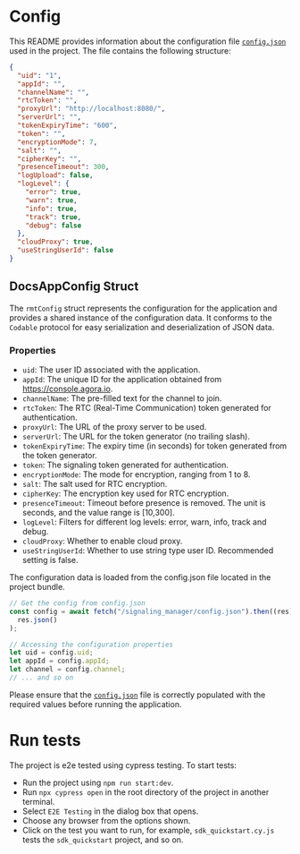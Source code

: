 # Config

This README provides information about the configuration file [`config.json`](config.json) used in the project. The file contains the following structure:

```json
{
  "uid": "1",
  "appId": "",
  "channelName": "",
  "rtcToken": "",
  "proxyUrl": "http://localhost:8080/",
  "serverUrl": "",
  "tokenExpiryTime": "600",
  "token": "",
  "encryptionMode": 7,
  "salt": "",
  "cipherKey": "",
  "presenceTimeout": 300,
  "logUpload": false,
  "logLevel": {
    "error": true,
    "warn": true,
    "info": true,
    "track": true,
    "debug": false
  },
  "cloudProxy": true,
  "useStringUserId": false
}
```

## DocsAppConfig Struct

The `rmtConfig` struct represents the configuration for the application and provides a shared instance of the configuration data. It conforms to the `Codable` protocol for easy serialization and deserialization of JSON data.

### Properties

- `uid`: The user ID associated with the application.
- `appId`: The unique ID for the application obtained from https://console.agora.io.
- `channelName`: The pre-filled text for the channel to join.
- `rtcToken`: The RTC (Real-Time Communication) token generated for authentication.
- `proxyUrl`: The URL of the proxy server to be used.
- `serverUrl`: The URL for the token generator (no trailing slash).
- `tokenExpiryTime`: The expiry time (in seconds) for token generated from the token generator.
- `token`: The signaling token generated for authentication.
- `encryptionMode`: The mode for encryption, ranging from 1 to 8.
- `salt`: The salt used for RTC encryption.
- `cipherKey`: The encryption key used for RTC encryption.
- `presenceTimeout`: Timeout before presence is removed. The unit is seconds, and the value range is [10,300].
- `logLevel`: Filters for different log levels: error, warn, info, track and debug.
- `cloudProxy`: Whether to enable cloud proxy.
- `useStringUserId`: Whether to use string type user ID. Recommended setting is false.

The configuration data is loaded from the config.json file located in the project bundle.

```js
// Get the config from config.json
const config = await fetch("/signaling_manager/config.json").then((res) =>
  res.json()
);

// Accessing the configuration properties
let uid = config.uid;
let appId = config.appId;
let channel = config.channel;
// ... and so on
```

Please ensure that the [`config.json`](config.json) file is correctly populated with the required values before running the application.

# Run tests

The project is e2e tested using cypress testing. To start tests:
- Run the project using `npm run start:dev`.
- Run `npx cypress open` in the root directory of the project in another terminal.
- Select `E2E Testing` in the dialog box that opens.
- Choose any browser from the options shown.
- Click on the test you want to run, for example, `sdk_quickstart.cy.js` tests the `sdk_quickstart` project, and so on.
